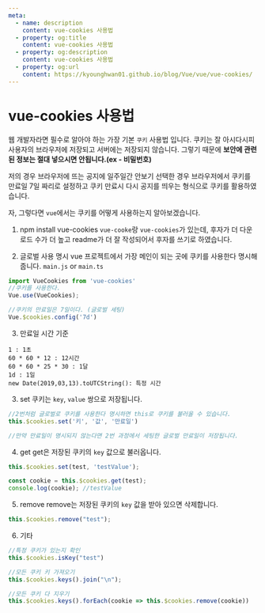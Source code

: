 ```yaml
---
meta:
  - name: description
    content: vue-cookies 사용법
  - property: og:title
    content: vue-cookies 사용법
  - property: og:description
    content: vue-cookies 사용법
  - property: og:url
    content: https://kyounghwan01.github.io/blog/Vue/vue/vue-cookies/
---
```


# vue-cookies 사용법

웹 개발자라면 필수로 알아야 하는 가장 기본 `쿠키` 사용법 입니다.
쿠키는 잘 아시다시피 사용자의 브라우저에 저장되고 서버에는 저장되지 않습니다. 그렇기 때문에 **보안에 관련된 정보는 절대 넣으시면 안됩니다.(ex - 비밀번호)**

저의 경우 브라우저에 뜨는 공지에 일주일간 안보기 선택한 경우 브라우저에서 쿠키를 만료일 7일 짜리로 설정하고 쿠키 만료시 다시 공지를 띄우는 형식으로 쿠키를 활용하였습니다.

자, 그렇다면 `vue`에서는 쿠키를 어떻게 사용하는지 알아보겠습니다.

1. npm install vue-cookies
`vue-cooke`랑 `vue-cookies`가 있는데, 후자가 더 다운로드 수가 더 높고 readme가 더 잘 작성되어서 후자를 쓰기로 하였습니다.

2. 글로벌 사용 명시
vue 프로젝트에서 가장 메인이 되는 곳에 쿠키를 사용한다 명시해 줍니다.
`main.js` or `main.ts`
```js
import VueCookies from 'vue-cookies'
//쿠키를 사용한다.
Vue.use(VueCookies);

//쿠키의 만료일은 7일이다. (글로벌 세팅)
Vue.$cookies.config('7d')

```
3. 만료일 시간 기준
```
1 : 1초
60 * 60 * 12 : 12시간
60 * 60 * 25 * 30 : 1달
1d : 1일
new Date(2019,03,13).toUTCString(): 특정 시간
```

3. set
쿠키는 `key`, `value` 쌍으로 저장됩니다.

```js
//2번처럼 글로벌로 쿠키를 사용한다 명시하면 this로 쿠키를 불러올 수 있습니다.
this.$cookies.set('키', '값', '만료일')

//만약 만료일이 명시되지 않는다면 2번 과정에서 세팅한 글로벌 만료일이 저장됩니다.
```

4. get
get은 저장된 쿠키의 `key` 값으로 불러옵니다.
```js
this.$cookies.set(test, 'testValue');

const cookie = this.$cookies.get(test);
console.log(cookie); //testValue

```

5. remove
remove는 저장된 쿠키의 `key` 값을 받아 있으면 삭제합니다.
```js
this.$cookies.remove("test");
```

6. 기타
```js
//특정 쿠키가 있는지 확인
this.$cookies.isKey("test")

//모든 쿠키 키 가져오기
this.$cookies.keys().join("\n");

//모든 쿠키 다 지우기
this.$cookies.keys().forEach(cookie => this.$cookies.remove(cookie))

```